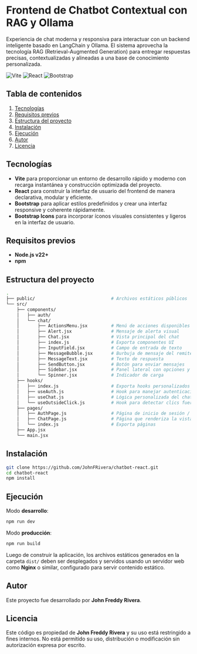 # Frontend de Chatbot Contextual con RAG y Ollama

Experiencia de chat moderna y responsiva para interactuar con un backend inteligente basado en LangChain y Ollama. El sistema aprovecha la tecnología RAG (Retrieval-Augmented Generation) para entregar respuestas precisas, contextualizadas y alineadas a una base de conocimiento personalizada.

![Vite](https://img.shields.io/badge/Vite-6.x-9463f7?logo=vite)
![React](https://img.shields.io/badge/React-19.x-blue?logo=react)
![Bootstrap](https://img.shields.io/badge/Bootstrap-5.x-7A52B3?logo=bootstrap)

## Tabla de contenidos

1. [Tecnologías](#tecnologías)
2. [Requisitos previos](#requisitos-previos)
3. [Estructura del proyecto](#estructura-del-proyecto)
4. [Instalación](#instalación)
5. [Ejecución](#ejecución)
6. [Autor](#autor)
7. [Licencia](#licencia)

## Tecnologías

- **Vite** para proporcionar un entorno de desarrollo rápido y moderno con recarga instantánea y construcción optimizada del proyecto.
- **React** para construir la interfaz de usuario del frontend de manera declarativa, modular y eficiente.
- **Bootstrap** para aplicar estilos predefinidos y crear una interfaz responsive y coherente rápidamente.
- **Bootstrap Icons** para incorporar íconos visuales consistentes y ligeros en la interfaz de usuario.

## Requisitos previos

- **Node.js v22+**
- **npm**

## Estructura del proyecto

```bash
.
├── public/                             # Archivos estáticos públicos
└── src/
    ├── components/
    │   ├── auth/
    │   └── chat/
    │       ├── ActionsMenu.jsx         # Menú de acciones disponibles en el chat
    │       ├── Alert.jsx               # Mensaje de alerta visual
    │       ├── Chat.jsx                # Vista principal del chat
    │       ├── index.js                # Exporta componentes UI
    │       ├── InputField.jsx          # Campo de entrada de texto
    │       ├── MessageBubble.jsx       # Burbuja de mensaje del remitente
    │       ├── MessageText.jsx         # Texto de respuesta
    │       ├── SendButton.jsx          # Botón para enviar mensajes
    │       ├── Sidebar.jsx             # Panel lateral con opciones y contactos
    │       └── Spinner.jsx             # Indicador de carga
    ├── hooks/
    │   ├── index.js                    # Exporta hooks personalizados
    │   ├── useAuth.js                  # Hook para manejar autenticación y sesión
    │   ├── useChat.js                  # Lógica personalizada del chat
    │   └── useOutsideClick.js          # Hook para detectar clics fuera de un elemento
    ├── pages/
    │   ├── AuthPage.js                 # Página de inicio de sesión / registro
    │   ├── ChatPage.js                 # Página que renderiza la vista de chat
    │   └── index.js                    # Exporta páginas
    ├── App.jsx
    └── main.jsx
```

## Instalación

```bash
git clone https://github.com/JohnFRivera/chatbot-react.git
cd chatbot-react
npm install
```

## Ejecución

Modo **desarrollo**:

```bash
npm run dev
```

Modo **producción**:

```bash
npm run build
```

Luego de construir la aplicación, los archivos estáticos generados en la carpeta `dist/` deben ser desplegados y servidos usando un servidor web como **Nginx** o similar, configurado para servir contenido estático.

## Autor

Este proyecto fue desarrollado por **John Freddy Rivera**.

## Licencia

Este código es propiedad de **John Freddy Rivera** y su uso está restringido a fines internos. No está permitido su uso, distribución o modificación sin autorización expresa por escrito.
